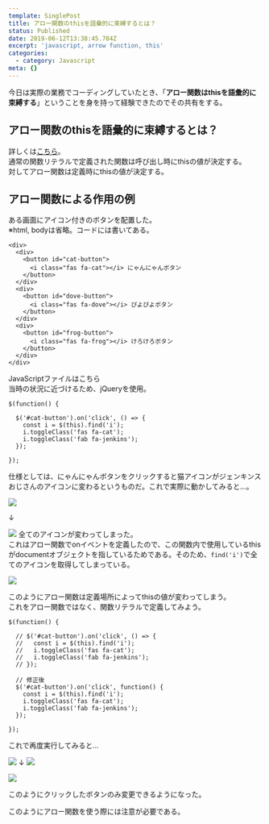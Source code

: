 ```yaml
---
template: SinglePost
title: アロー関数のthisを語彙的に束縛するとは？
status: Published
date: 2019-06-12T13:38:45.784Z
excerpt: 'javascript, arrow function, this'
categories:
  - category: Javascript
meta: {}
---
```

今日は実際の業務でコーディングしていたとき、「**アロー関数はthisを語彙的に束縛する**」ということを身を持って経験できたのでその共有をする。

## アロー関数のthisを語彙的に束縛するとは？

詳しくは[こちら](https://qiita.com/mejileben/items/69e5facdb60781927929#%E3%82%A2%E3%83%AD%E3%83%BC%E9%96%A2%E6%95%B0%E5%BC%8F%E3%81%A8%E3%81%AF)。  
通常の関数リテラルで定義された関数は呼び出し時にthisの値が決定する。  
対してアロー関数は定義時にthisの値が決定する。

## アロー関数による作用の例

ある画面にアイコン付きのボタンを配置した。  
※html, bodyは省略。コードには書いてある。

```
<div>
  <div>
    <button id="cat-button">
      <i class="fas fa-cat"></i> にゃんにゃんボタン
    </button>
  </div>
  <div>
    <button id="dove-button">
      <i class="fas fa-dove"></i> ぴよぴよボタン
    </button>
  </div>
  <div>
    <button id="frog-button">
      <i class="fas fa-frog"></i> けろけろボタン
    </button>
  </div>
</div>
```

JavaScriptファイルはこちら  
当時の状況に近づけるため、jQueryを使用。

```
$(function() {

  $('#cat-button').on('click', () => {
    const i = $(this).find('i');
    i.toggleClass('fas fa-cat');
    i.toggleClass('fab fa-jenkins');
  });

});
```

仕様としては、にゃんにゃんボタンをクリックすると猫アイコンがジェンキンスおじさんのアイコンに変わるというものだ。これで実際に動かしてみると…。

![](https://ucarecdn.com/b060e0c1-98e2-4d88-a91d-9d5b7bc991c1/)

↓

![](https://ucarecdn.com/c72ed25d-7738-4c24-842d-d2a131cc6acd/)
全てのアイコンが変わってしまった。  
これはアロー関数でonイベントを定義したので、この関数内で使用しているthisがdocumentオブジェクトを指しているためである。そのため、`find('i')`で全てのアイコンを取得してしまっている。

![](https://ucarecdn.com/102bcb78-af30-459d-9a2a-a1f5e03f9d90/)

このようにアロー関数は定義場所によってthisの値が変わってしまう。  
これをアロー関数ではなく、関数リテラルで定義してみよう。

```
$(function() {

  // $('#cat-button').on('click', () => {
  //   const i = $(this).find('i');
  //   i.toggleClass('fas fa-cat');
  //   i.toggleClass('fab fa-jenkins');
  // });

  // 修正後
  $('#cat-button').on('click', function() {
    const i = $(this).find('i');
    i.toggleClass('fas fa-cat');
    i.toggleClass('fab fa-jenkins');
  });

});
```

これで再度実行してみると…

![](https://ucarecdn.com/200cb13d-b5b8-47ed-98c9-43d3544f0bd4/)
↓
![](https://ucarecdn.com/1932b89a-1748-4845-9afe-ef821069bba2/)

![](https://ucarecdn.com/100750af-a495-4ebf-860b-fa029a01a927/)

このようにクリックしたボタンのみ変更できるようになった。

このようにアロー関数を使う際には注意が必要である。
